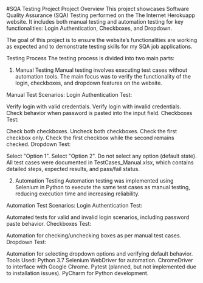 #SQA Testing Project
Project Overview
This project showcases Software Quality Assurance (SQA) Testing performed on the The Internet Herokuapp website. It includes both manual testing and automation testing for key functionalities: Login Authentication, Checkboxes, and Dropdown.

The goal of this project is to ensure the website’s functionalities are working as expected and to demonstrate testing skills for my SQA job applications.

Testing Process
The testing process is divided into two main parts:

1. Manual Testing
Manual testing involves executing test cases without automation tools. The main focus was to verify the functionality of the login, checkboxes, and dropdown features on the website.

Manual Test Scenarios:
Login Authentication Test:

Verify login with valid credentials.
Verify login with invalid credentials.
Check behavior when password is pasted into the input field.
Checkboxes Test:

Check both checkboxes.
Uncheck both checkboxes.
Check the first checkbox only.
Check the first checkbox while the second remains checked.
Dropdown Test:

Select "Option 1".
Select "Option 2".
Do not select any option (default state).
All test cases were documented in TestCases_Manual.xlsx, which contains detailed steps, expected results, and pass/fail status.

2. Automation Testing
Automation testing was implemented using Selenium in Python to execute the same test cases as manual testing, reducing execution time and increasing reliability.

Automation Test Scenarios:
Login Authentication Test:

Automated tests for valid and invalid login scenarios, including password paste behavior.
Checkboxes Test:

Automation for checking/unchecking boxes as per manual test cases.
Dropdown Test:

Automation for selecting dropdown options and verifying default behavior.
Tools Used:
Python 3.7
Selenium WebDriver for automation.
ChromeDriver to interface with Google Chrome.
Pytest (planned, but not implemented due to installation issues).
PyCharm for Python development.
